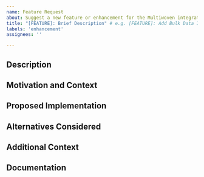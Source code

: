 ```yaml
---
name: Feature Request
about: Suggest a new feature or enhancement for the Multiwoven integrations gem
title: "[FEATURE]: Brief Description" # e.g. [FEATURE]: Add Bulk Data Import for Salesforce Connector
labels: 'enhancement'
assignees: ''

---
```


## Description
<!-- A clear and concise description of the feature you're proposing e.g. Implement bulk data import functionality in the Salesforce connector. -->

## Motivation and Context
<!-- Why is this feature beneficial for the project? How would it improve the gem? e.g. Bulk import is essential for users dealing with large datasets, improving efficiency and reducing API calls. -->

## Proposed Implementation
<!-- Describe how this feature could potentially be implemented e.g. Utilize Salesforce Bulk API for importing large datasets. -->

## Alternatives Considered
<!-- Are there any alternative solutions or features you've considered? e.g. Incremental batch processing as an alternative, but it's less efficient for very large datasets. -->

## Additional Context
<!-- Add any other context or screenshots about the feature request here e.g. The Salesforce Bulk API has specific requirements and limitations that should be handled gracefully. -->

## Documentation
<!-- Indicate any changes or additions needed in the documentation to support this feature e.g. Provide detailed instructions and examples for using the bulk data import feature. -->
